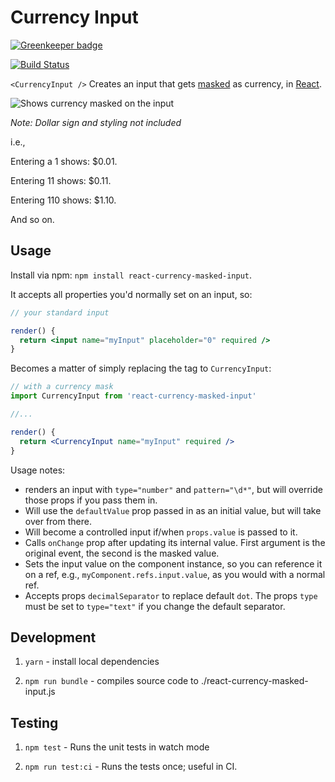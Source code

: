 # Currency Input

[![Greenkeeper badge](https://badges.greenkeeper.io/ianmcnally/react-currency-masked-input.svg)](https://greenkeeper.io/)

[![Build Status](https://travis-ci.org/ianmcnally/react-currency-masked-input.svg?branch=master)](https://travis-ci.org/ianmcnally/react-currency-masked-input)

`<CurrencyInput />` Creates an input that gets [masked](http://en.wikipedia.org/wiki/Input_mask) as currency, in [React](https://facebook.github.io/react).

![Shows currency masked on the input](https://raw.githubusercontent.com/imcnally/react-currency-masked-input/master/examples/masking-example.gif)

_Note: Dollar sign and styling not included_


i.e.,

Entering a 1 shows: $0.01.

Entering 11 shows: $0.11.

Entering 110 shows: $1.10.

And so on.

## Usage

Install via npm: `npm install react-currency-masked-input`.

It accepts all properties you'd normally set on an input, so:

```jsx
// your standard input

render() {
  return <input name="myInput" placeholder="0" required />
}
```

Becomes a matter of simply replacing the tag to `CurrencyInput`:

```jsx
// with a currency mask
import CurrencyInput from 'react-currency-masked-input'

//...

render() {
  return <CurrencyInput name="myInput" required />
}
```

Usage notes:
- renders an input with `type="number"` and `pattern="\d*"`, but will override those props if you pass them in.
- Will use the `defaultValue` prop passed in as an initial value, but will take over from there.
- Will become a controlled input if/when `props.value` is passed to it.
- Calls `onChange` prop after updating its internal value. First argument is the original event, the second is the masked value.
- Sets the input value on the component instance, so you can reference it on a ref, e.g., `myComponent.refs.input.value`, as you would with a normal ref.
- Accepts props `decimalSeparator` to replace default `dot`. The props `type` must be set to `type="text"` if you change the default separator.

## Development

1. `yarn` - install local dependencies

2. `npm run bundle` - compiles source code to ./react-currency-masked-input.js

## Testing

1. `npm test` - Runs the unit tests in watch mode

2. `npm run test:ci` - Runs the tests once; useful in CI.

